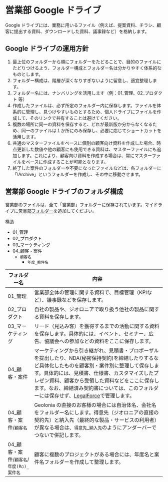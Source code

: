 # 営業部 Google ドライブ

Google ドライブには、業務に用いるファイル（例えば、提案資料、チラシ、顧客に提出する資料、ダウンロードした資料、議事録など）を格納します。

## Google ドライブの運用方針

1. 最上位のフォルダーから順にフォルダーをたどることで、目的のファイルにたどりつけるよう、フォルダー構成とフォルダー名は分かりやすく体系的なものとします。
2. フォルダー構成は、階層が深くなりすぎないように留意し、適宜整理します。
3. フォルダー名には、ナンバリングを活用します（例：01_管理、02_プロダクト 等）
4. 作成したファイルは、必ず所定のフォルダー内に保存します。ファイルを体系的に管理し、見つけやすいものとするため、個人ドライブにファイルを作成して、そのリンクで共有することは避けてください。
5. 複数の場所に同一の資料を保存すると、どれが最新版か分からなくなるため、同一のファイルは１か所にのみ保存し、必要に応じてショートカットを活用します。
6. 共通のマスターファイルをベースに個別の顧客向け資料を作成した場合、時点更新した数値や他の顧客にも使用できる資料は、マスターファイルにも追加します。これにより、顧客向け資料を作成する場合は、常にマスターファイルをベースに作成することが可能となります。
7. 終了した案件のフォルダーや不要になったファイルなどは、各フォルダーに「!Archive」というフォルダーを作成し、その中に移動させます。

## 営業部 Google ドライブのフォルダ構成

営業部のファイルは、全て「営業部」フォルダーに保存されています。マイドライブに[営業部フォルダー](https://drive.google.com/drive/folders/1nU0uq7OrmBprvbE-wJ_EJZy_L0-Sdrol)を追加してください。

構造
* 01_管理
* 02_プロダクト  
* 03_マーケティング  
* 04_顧客・案件  
  * `顧客名`
    * `年度_案件名`

| フォルダー名 | 内容 | 
| ----------------------------------------- | ---------------------------------------------------------------------------------------------------------------------------------------------------------------------------------------------------------------------------------------------------------------------------------------------------------------------------------------------------------------------------------------------------- | 
| 01_管理 | 営業部全体の管理に関する資料で、目標管理（KPIなど）、議事録などを保存します。 | 
| 02_プロダクト | 自社の製品や、ジオロニアで取り扱う他社の製品に関する資料を保存します。 | 
| 03_マーケティング | リード（見込み客）を獲得するまでの活動に関する資料を保存します。具体的には、イベント、セミナー、広告、協議会への参加などの資料をここに保存します。 | 
| 04_顧客・案件 | マーケティングから引き継がれ、見積書・プロポーザルを提出したり、NDA(秘密保持契約)を締結したりするなど具体化したものを顧客別・案件別に整理して保存します。具体的には、見積書、仕様書、カスタマイズしたプレゼン資料、顧客から受領した資料などをここに保存します。なお、締結済み契約書については、このフォルダーには保存せず、[LegalForce](https://marshall.legalforce-cloud.com/documents)で管理します。 | 
| 04_顧客・案件/`顧客名` | Geolonia の直接のお客様の場合には自治体名、会社名をフォルダー名にします。得意先（ジオロニアの直接の契約先）と納入先（最終的な製品・サービスの利用者）が異なる場合は、`得意先`_`納入先`のようにアンダーバーでつないで併記します。 | 
| 04_顧客・案件/`顧客名`/`年度(R◯)_案件名` | 顧客に複数のプロジェクトがある場合には、年度名と案件名フォルダーを作成して整理します。 | 
